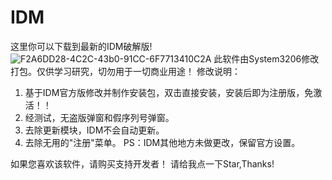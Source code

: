 # IDM
这里你可以下载到最新的IDM破解版!
![F2A6DD28-4C2C-43b0-91CC-6F7713410C2A](https://user-images.githubusercontent.com/82938236/180700121-c8d3e72d-10b6-41a3-8e9a-12f2071e994c.png)
此软件由System3206修改打包。仅供学习研究，切勿用于一切商业用途！
修改说明：
1. 基于IDM官方版修改并制作安装包，双击直接安装，安装后即为注册版，免激活！！
2. 经测试，无盗版弹窗和假序列号弹窗。
3. 去除更新模块，IDM不会自动更新。
4. 去除无用的"注册"菜单。
PS：IDM其他地方未做更改，保留官方设置。

如果您喜欢该软件，请购买支持开发者！
请给我点一下Star,Thanks!

